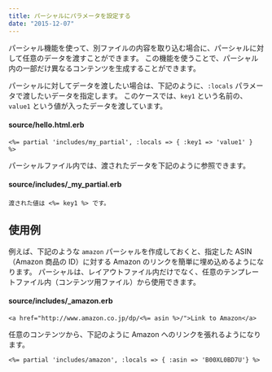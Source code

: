 ```yaml
---
title: パーシャルにパラメータを設定する
date: "2015-12-07"
---
```


パーシャル機能を使って、別ファイルの内容を取り込む場合に、パーシャルに対して任意のデータを渡すことができます。
この機能を使うことで、パーシャル内の一部だけ異なるコンテンツを生成することができます。

パーシャルに対してデータを渡したい場合は、下記のように、`:locals` パラメータで渡したいデータを指定します。
このケースでは、`key1` という名前の、`value1` という値が入ったデータを渡しています。

#### source/hello.html.erb

```erb
<%= partial 'includes/my_partial', :locals => { :key1 => 'value1' }  %>
```

パーシャルファイル内では、渡されたデータを下記のように参照できます。


#### source/includes/_my_partial.erb

```erb
渡された値は <%= key1 %> です。
```

使用例
----

例えば、下記のような `amazon` パーシャルを作成しておくと、指定した ASIN（Amazon 商品の ID）に対する Amazon のリンクを簡単に埋め込めるようになります。
パーシャルは、レイアウトファイル内だけでなく、任意のテンプレートファイル内（コンテンツ用ファイル）から使用できます。

#### source/includes/_amazon.erb
```erb
<a href="http://www.amazon.co.jp/dp/<%= asin %>/">Link to Amazon</a>
```

任意のコンテンツから、下記のように Amazon へのリンクを張れるようになります。

```erb
<%= partial 'includes/amazon', :locals => { :asin => 'B00XL0BD7U'} %>
```

